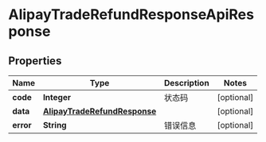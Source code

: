 

# AlipayTradeRefundResponseApiResponse


## Properties

| Name | Type | Description | Notes |
|------------ | ------------- | ------------- | -------------|
|**code** | **Integer** | 状态码 |  [optional] |
|**data** | [**AlipayTradeRefundResponse**](AlipayTradeRefundResponse.md) |  |  [optional] |
|**error** | **String** | 错误信息 |  [optional] |



